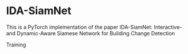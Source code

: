 # IDA-SiamNet
This is a PyTorch implementation of the paper IDA-SiamNet: Interactive- and Dynamic-Aware Siamese Network for Building Change Detection

Training
